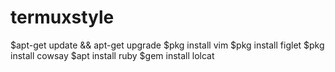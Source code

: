# termuxstyle
$apt-get update && apt-get upgrade
$pkg install vim
$pkg install figlet
$pkg install cowsay
$apt install ruby
$gem install lolcat
